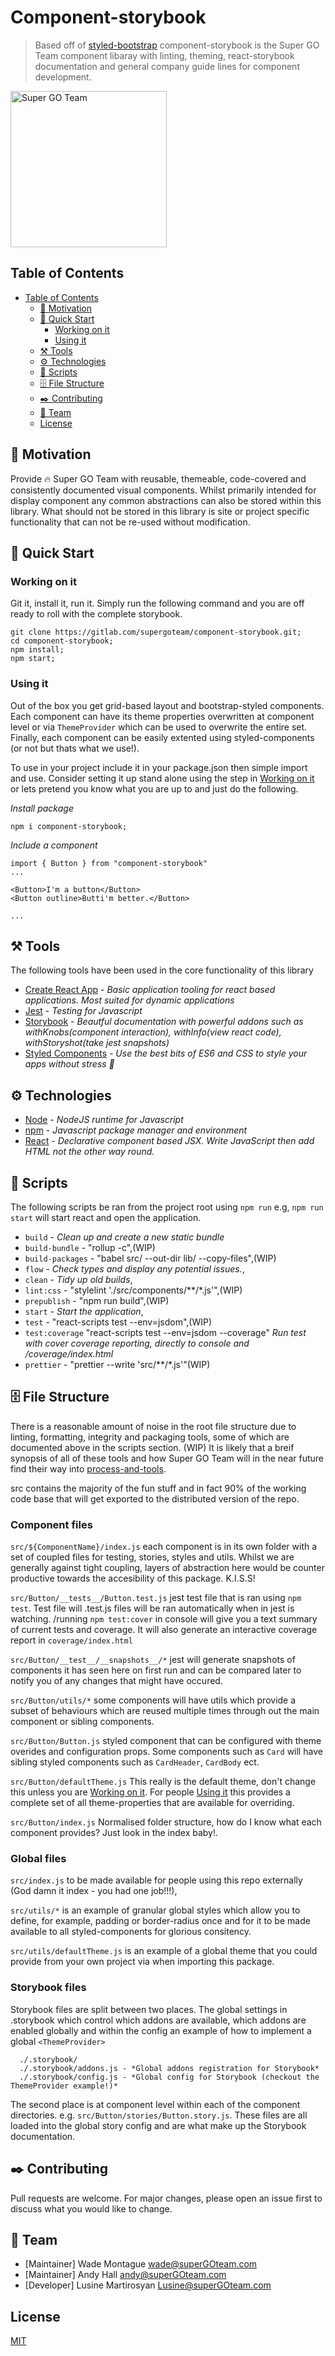# Component-storybook
> Based off of [styled-bootstrap](https://github.com/xDae/styled-bootstrap) component-storybook is the Super GO Team component libaray with linting, theming, react-storybook documentation and general company guide lines for component development.

<img src="https://gitlab.com/supergoteam/component-storybook/raw/master/docs/images/super-go-team.logo.png" alt="Super GO Team" width="250"/>

## Table of Contents

* [Table of Contents](#table-of-contents)
    * [💪 Motivation](#💪-motivation)
    * [🚀 Quick Start](#🚀-quick-start)
      * [Working on it](#working-on-it)
      * [Using it](#using-it)
    * [⚒️ Tools](#⚒️-tools)
    * [⚙️ Technologies](#⚙️-technologies)
    * [📜 Scripts](#📜-scripts)
    * [🗄️ File Structure](#🗄️-file-structure)
    * [✒️ Contributing](#✒️-contributing)
    * [🌟 Team](#🌟-team)
    * [License](#license)

## 💪 Motivation
Provide 🔥 Super GO Team with reusable, themeable, code-covered and consistently documented visual components. Whilst primarily intended for display component any common abstractions can also be stored within this library. What should not be stored in this library is site or project specific functionality that can not be re-used without modification.


## 🚀 Quick Start


### Working on it

Git it, install it, run it. Simply run the following command and you are off ready to roll with the complete storybook.

```
git clone https://gitlab.com/supergoteam/component-storybook.git;
cd component-storybook;
npm install;
npm start;
```


### Using it

Out of the box you get grid-based layout and bootstrap-styled components. Each component can have its theme properties overwritten at component level or via `ThemeProvider` which can be used to overwrite the entire set. Finally, each component can be easily extented using styled-components (or not but thats what we use!).

To use in your project include it in your package.json then simple import and use. Consider setting it up stand alone using the step in [Working on it](#working-on-it) or lets pretend you know what you are up to and just do the following.

*Install package*
```
npm i component-storybook;
```

*Include a component*
```
import { Button } from "component-storybook"
...

<Button>I'm a button</Button>
<Button outline>Butti'm better.</Button>

...
```

## ⚒️ Tools
The following tools have been used in the core functionality of this library

* [Create React App](https://facebook.github.io/create-react-app/) - *Basic application tooling for react based applications. Most suited for dynamic applications*
* [Jest](https://jestjs.io/docs/en/tutorial-react) - *Testing for Javascript*
* [Storybook](https://storybook.js.org/) - *Beautful documentation with powerful addons such as withKnobs(component interaction), withInfo(view react code), withStoryshot(take jest snapshots)*
* [Styled Components](https://www.styled-components.com/) - *Use the best bits of ES6 and CSS to style your apps without stress 💅*

## ⚙️ Technologies
* [Node](https://nodejs.org/en/) - *NodeJS runtime for Javascript*
* [npm](https://www.npmjs.com/get-npm) - *Javascript package manager and environment*
* [React](https://reactjs.org/) - *Declarative component based JSX. Write JavaScript then add HTML not the other way round.*

## 📜 Scripts
The following scripts be ran from the project root using `npm run` e.g, `npm run start` will start react and open the application.

 * `build` - *Clean up and create a new static bundle*
 * `build-bundle` - "rollup -c",(WIP)
 * `build-packages` - "babel src/ --out-dir lib/ --copy-files",(WIP)
 * `flow` - *Check types and display any potential issues.*,
 * `clean` - *Tidy up old builds*,
 * `lint:css` - "stylelint './src/components/**/*.js'",(WIP)
 * `prepublish` - "npm run build",(WIP)
 * `start` - *Start the application*,
 * `test` - "react-scripts test --env=jsdom",(WIP)
 * `test:coverage` "react-scripts test --env=jsdom --coverage" *Run test with cover coverage reporting, directly to console and /coverage/index.html*
 * `prettier` - "prettier --write 'src/**/*.js'"(WIP)

## 🗄️ File Structure
 There is a reasonable amount of noise in the root file structure due to linting, formatting, integrity and packaging tools, some of which are documented above in the scripts section. (WIP) It is likely that a breif synopsis of all of these tools and how Super GO Team will in the near future find their way into [process-and-tools](https://gitlab.com/supergoteam/process-and-tools).

 src contains the majority of the fun stuff and in fact 90% of the working code base that will get exported to the distributed version of the repo. 

### Component files
`src/${ComponentName}/index.js` each component is in its own folder with a set of coupled files for testing, stories, styles and utils. Whilst we are generally against tight coupling, layers of abstraction here would be counter productive towards the accesibility of this package. <span title="Keep">K</span>.<span title="It">I</span>.<span title="Simple">S</span>.<span title="Stupid">S</span>!

`src/Button/__tests__/Button.test.js` jest test file that is ran using `npm test`. Test file will .test.js files will be ran automatically when in jest is watching.  /running `npm test:cover` in console will give you a text summary of current tests and coverage. It will also generate an interactive coverage report in `coverage/index.html`

`src/Button/__test__/__snapshots__/*` jest will generate snapshots of components it has seen here on first run and can be compared later to notify you of any changes that might have occured.

`src/Button/utils/*` some components will have utils which provide a subset of behaviours which are reused multiple times through out the main component or sibling components.

`src/Button/Button.js` styled component that can be configured with theme overides and configuration props. Some components such as `Card` will have sibling styled components such as `CardHeader`, `CardBody` ect.

`src/Button/defaultTheme.js` This really is the default theme, don't change this unless you are [Working on it](#working-on-it). For people [Using it](#using-it) this provides a complete set of all theme-properties that are available for overriding.

`src/Button/index.js` Normalised folder structure, how do I know what each component provides? Just look in the index baby!.



### Global files 
 `src/index.js` to be made available for people using this repo externally (God damn it index - you had one job!!!), 
 
 `src/utils/*` is an example of granular global styles which allow you to define, for example, padding or border-radius once and for it to be made available to all styled-components for glorious consitency. 
 
 `src/utils/defaultTheme.js` is an example of a global theme that you could provide from your own project via <ThemeProvider> when importing this package. 

### Storybook files
Storybook files are split between two places. The global settings in .storybook which control which addons are available, which addons are enabled globally and within the config an example of how to implement a global `<ThemeProvider>`
```
  ./.storybook/
  ./.storybook/addons.js - *Global addons registration for Storybook*
  ./.storybook/config.js - *Global config for Storybook (checkout the ThemeProvider example!)*
```

The second place is at component level within each of the component directories. e.g. `src/Button/stories/Button.story.js`. These files are all loaded into the global story config and are what make up the Storybook documentation. 





## ✒️ Contributing
Pull requests are welcome. For major changes, please open an issue first to discuss what you would like to change.

## 🌟 Team 
- [Maintainer] Wade Montague <wade@superGOteam.com>
- [Maintainer] Andy Hall <andy@superGOteam.com>
- [Developer] Lusine Martirosyan <Lusine@superGOteam.com>

## License
[MIT](https://choosealicense.com/licenses/mit/)


<!-- 





[![npm](https://img.shields.io/npm/dt/component-storybook.svg)](https://www.npmjs.com/package/component-storybook)
[![npm](https://img.shields.io/npm/v/component-storybook.svg)](https://www.npmjs.com/package/component-storybook)
[![David](https://img.shields.io/david/xDae/component-storybook.svg)](https://david-dm.org/xDae/component-storybook)
[![Travis](https://img.shields.io/travis/xDae/component-storybook.svg)](https://travis-ci.org/xDae/component-storybook)
[![gitter](https://badges.gitter.im/rollup/rollup.svg)](https://gitter.im/component-storybook)
[![license](https://img.shields.io/github/license/mashape/apistatus.svg)](https://github.com/xDae/component-storybook/blob/master/LICENSE)

## 📦 Components
  💻 = Demo

- [x] [[💻](https://xdae.github.io/component-storybook/storybook?selectedKind=Alert)] Alert
- [x] [[💻](https://xdae.github.io/component-storybook/storybook?selectedKind=Badge)] Barge
- [x] [[💻](https://xdae.github.io/component-storybook/storybook?selectedKind=Breadcrumb)] Breadcrumbs
- [x] [[💻](https://xdae.github.io/component-storybook/storybook?selectedKind=Buttons)] Button
- [x] [[💻](https://xdae.github.io/component-storybook/storybook?selectedKind=Card)] Card
- [x] [[💻](https://xdae.github.io/component-storybook/storybook?selectedKind=Collapse)] Collapse
- [x] [[💻](https://xdae.github.io/component-storybook/storybook?selectedKind=Dropdown)] Dropdown
- [x] [[💻](https://xdae.github.io/component-storybook/storybook?selectedKind=Forms)] Forms
- [x] [[💻](https://xdae.github.io/component-storybook/storybook?selectedKind=Forms)] Forms
- [x] [[💻](https://xdae.github.io/component-storybook/storybook?selectedKind=Headings)] Heading
- [ ] Input group
- [x] Jumbotron
- [x] [[💻](https://xdae.github.io/component-storybook/storybook?selectedKind=ListGroup)] List group
- [ ] Modal
- [ ] Navs
- [ ] Navbar
- [x] [[💻](https://xdae.github.io/component-storybook/storybook?selectedKind=Pagination)] Pagination 
- [ ] Popovers
- [x] [[💻](https://xdae.github.io/component-storybook/storybook?selectedKind=Progress)] Progress 
- [ ] Scrollspy
- [ ] Tooltips 
- Utilities
  - [x] [[💻](https://xdae.github.io/component-storybook/storybook?selectedKind=CLoseIcon)] Close icon

## 📖 Support

Please [open an issue](https://github.com/xDae/component-storybook/issues/new) for support.

## 🛎 Contributing

Please contribute using [Github Flow](https://guides.github.com/introduction/flow/). Create a branch, add commits, and [open a pull request](https://github.com/xDae/component-storybook/compare).

 -->